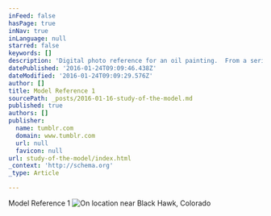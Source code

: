 ```yaml
---
inFeed: false
hasPage: true
inNav: true
inLanguage: null
starred: false
keywords: []
description: 'Digital photo reference for an oil painting.  From a series of photos captured near Black Hawk, Colorado.'
datePublished: '2016-01-24T09:09:46.438Z'
dateModified: '2016-01-24T09:09:29.576Z'
author: []
title: Model Reference 1
sourcePath: _posts/2016-01-16-study-of-the-model.md
published: true
authors: []
publisher:
  name: tumblr.com
  domain: www.tumblr.com
  url: null
  favicon: null
url: study-of-the-model/index.html
_context: 'http://schema.org'
_type: Article

---
```

Model Reference 1
![On location near Black Hawk, Colorado](https://s3-us-west-2.amazonaws.com/the-grid-img/p/2bca1426e3b48ddd0fd2f9cd8f0357c697410cdb.jpg)